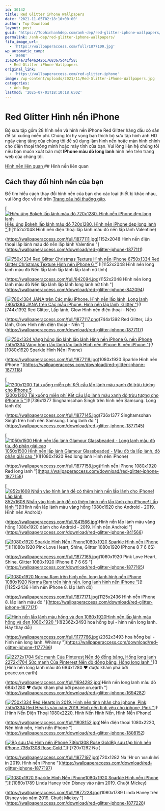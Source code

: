 ```yaml
---
id: 30142
title: Red Glitter iPhone Wallpapers
date: '2021-11-05T02:18:10+00:00'
author: Top Download
layout: post
guid: 'https://Tophinhanhdep.com/anh-dep/red-glitter-iphone-wallpapers/'
permalink: /anh-dep/red-glitter-iphone-wallpapers/
fifu_image_url:
  - 'https://wallpaperaccess.com/full/1877109.jpg'
wp_automatic_camp:
  - '8098'
15a2454a72fe4a242617683675c41f58:
  - Red Glitter iPhone Wallpapers
original_link:
  - 'https://wallpaperaccess.com/red-glitter-iphone'
image: /wp-content/uploads/2021/11/Red-Glitter-iPhone-Wallpapers.jpg
categories:
  - Ảnh Đẹp
lastmod: '2025-07-01T18:10:18.650Z'
---
```

# Red Glitter Hình nền iPhone

Bộ sưu tập gồm 28 hình nền và hình nền iPhone Red Glitter hàng đầu có sẵn để tải xuống miễn phí. Chúng tôi hy vọng bạn thích bộ sưu tập hình ảnh HD ngày càng tăng của chúng tôi để sử dụng làm hình nền hoặc màn hình chính cho điện thoại thông minh hoặc máy tính của bạn. Vui lòng liên hệ chúng tôi nếu bạn muốn xuất bản một **IPhone màu đỏ long lanh** hình nền trên trang web của chúng tôi.

[Hình nền liên quan ](#related) ## Hình nền liên quan

## Cách thay đổi hình nền của bạn

Để tìm hiểu cách thay đổi hình nền của bạn cho các loại thiết bị khác nhau, vui lòng đọc về nó trên [Trang câu hỏi thường gặp](https://tophinhanhdep.com/faq/).

  
[[![Hiệu ứng Bokeh lấp lánh màu đỏ 720x1280.  Hình nền iPhone đẹp long lanh](https://wallpaperaccess.com/full/1877109.jpg)Hiệu ứng Bokeh lấp lánh màu đỏ 720x1280. Hình nền iPhone đẹp long lanh "](https://wallpaperaccess.com/download/red-glitter-iphone-1877109)](![1152x2048 Hình nền điện thoại lấp lánh màu đỏ nền lấp lánh Valentine)

(https://wallpaperaccess.com/full/1877111.jpg)1152x2048 Hình nền điện thoại lấp lánh màu đỏ nền lấp lánh Valentine "](https://wallpaperaccess.com/download/red-glitter-iphone-1877111)

[[![750x1334 Red Glitter Christmas Texture Hình nền iPhone 6](https://wallpaperaccess.com/full/1877114.jpg)750x1334 Red Glitter Christmas Texture Hình nền iPhone 6 "](https://wallpaperaccess.com/download/red-glitter-iphone-1877114)](![1152x2048 Hình nền long lanh màu đỏ Nền lấp lánh lấp lánh lấp lánh nữ tính)

(https://wallpaperaccess.com/full/842094.jpg)1152x2048 Hình nền long lanh màu đỏ Nền lấp lánh lấp lánh long lanh nữ tính "](https://wallpaperaccess.com/download/red-glitter-iphone-842094)

[[![780x1384 JANA trên Các mẫu iPhone.  Hình nền lấp lánh, Long lanh](https://wallpaperaccess.com/full/959008.jpg)780x1384 JANA trên Các mẫu iPhone. Hình nền lấp lánh, Glitter "](https://wallpaperaccess.com/download/red-glitter-iphone-959008)](![744x1392 Red Glitter, Lấp lánh, Glow Hình nền điện thoại - Nền)

(https://wallpaperaccess.com/full/1877117.png)744x1392 Red Glitter, Lấp lánh, Glow Hình nền điện thoại - Nền "](https://wallpaperaccess.com/download/red-glitter-iphone-1877117)

[[![750x1334 Vàng hồng lấp lánh lấp lánh Hình nền iPhone 6.  nền iPhone](https://wallpaperaccess.com/full/630829.png)750x1334 Vàng hồng lấp lánh lấp lánh Hình nền iPhone 6. nền iPhone "](https://wallpaperaccess.com/download/red-glitter-iphone-630829)](![1080x1920 Sparkle Hình Nền iPhone)

(https://wallpaperaccess.com/full/1877118.jpg)1080x1920 Sparkle Hình nền iPhone "](https://wallpaperaccess.com/download/red-glitter-iphone-1877118)

[[![1200x1200 Tải xuống miễn phí Kết cấu lấp lánh màu xanh đỏ trừu tượng cho iPhone 5](https://wallpaperaccess.com/full/1877123.jpg)1200x1200 Tải xuống miễn phí Kết cấu lấp lánh màu xanh đỏ trừu tượng cho iPhone 5 "](https://wallpaperaccess.com/download/red-glitter-iphone-1877123)](![736x1377 Singhamsohan Singh trên hình nền Samsung.  Long lanh đỏ)

(https://wallpaperaccess.com/full/1877145.jpg)736x1377 Singhamsohan Singh trên hình nền Samsung. Long lanh đỏ "](https://wallpaperaccess.com/download/red-glitter-iphone-1877145)

[[![1050x1500 Hình nền lấp lánh Glamour Glassbeaded - Long lanh màu đỏ tía, độ phân giải cao](https://wallpaperaccess.com/full/1852799.jpg)1050x1500 Hình nền lấp lánh Glamour Glassbeaded - Màu đỏ tía lấp lánh, độ phân giải cao "](https://wallpaperaccess.com/download/red-glitter-iphone-1852799)](![1080x1920 Red long lanh Hình nền iPhone)

(https://wallpaperaccess.com/full/1877158.jpg)Hình nền iPhone 1080x1920 Red long lanh "](https://wallpaperaccess.com/download/red-glitter-iphone-1877158)

[[![852x1608 Nhấn vào hình ảnh để có thêm hình nền lấp lánh cho iPhone!  Lấp lánh](https://wallpaperaccess.com/full/1877162.jpg)852x1608 Nhấn vào hình ảnh để có thêm hình nền lấp lánh cho iPhone! Lấp lánh "](https://wallpaperaccess.com/download/red-glitter-iphone-1877162)](![Hình nền lấp lánh màu vàng hồng 1080x1920 cho Android - 2019. Hình nền Android)

(https://wallpaperaccess.com/full/841566.jpg)Hình nền lấp lánh màu vàng hồng 1080x1920 dành cho Android - 2019. Hình nền Android "](https://wallpaperaccess.com/download/red-glitter-iphone-841566)

[[![1080x1920 Sparkle Hình Nền iPhone](https://wallpaperaccess.com/full/935384.jpg)1080x1920 Sparkle Hình nền iPhone "](https://wallpaperaccess.com/download/red-glitter-iphone-935384)](![1080x1920 Pink Love Heart, Shine, Glitter 1080x1920 IPhone 8 7 6 6S)

(https://wallpaperaccess.com/full/1877165.jpg)1080x1920 Pink Love Heart, Shine, Glitter 1080x1920 IPhone 8 7 6 6S "](https://wallpaperaccess.com/download/red-glitter-iphone-1877165)

[[![1080x1920 Norma Ram trên hình nền.  long lanh hình nền iPhone](https://wallpaperaccess.com/full/1877170.jpg)1080x1920 Norma Ram trên hình nền. long lanh hình nền iPhone "](https://wallpaperaccess.com/download/red-glitter-iphone-1877170)](![1125x2436 Hình nền iPhone 8.  lấp lánh đỏ)

(https://wallpaperaccess.com/full/1877171.jpg)1125x2436 Hình nền iPhone 8. lấp lánh màu đỏ "](https://wallpaperaccess.com/download/red-glitter-iphone-1877171)

[[![Hình nền lấp lánh màu hồng và đen 1080x1920](https://wallpaperaccess.com/full/1877172.jpg)Hình nền lấp lánh màu hồng và đen 1080x1920 "](https://wallpaperaccess.com/download/red-glitter-iphone-1877172)](![2362x3493 hoa hồng bụi - hình nền long lanh.  Hay thay đổi)

(https://wallpaperaccess.com/full/1177766.jpg)2362x3493 hoa hồng bụi - hình nền long lanh. Whimsy "](https://wallpaperaccess.com/download/red-glitter-iphone-1177766)

[[![2272x1704 Sức mạnh Của Pinterest Nền đỏ đồng bằng, Hồng long lanh](https://wallpaperaccess.com/full/1877180.jpg)2272x1704 Sức mạnh Của Pinterest Nền đỏ đồng bằng, Hồng long lanh "](https://wallpaperaccess.com/download/red-glitter-iphone-1877180)](![Hình nền long lanh màu đỏ 684x1280 ❤️ được khám phá bởi peace.on.earth)

(https://wallpaperaccess.com/full/1694282.jpg)Hình nền long lanh màu đỏ 684x1280 ❤️ được khám phá bởi peace.on.earth "](https://wallpaperaccess.com/download/red-glitter-iphone-1694282)

[[![750x1334 Red Hearts in 2019. Hình nền tình nhân cho iphone, Pink](https://wallpaperaccess.com/full/1877189.jpg)750x1334 Red Hearts vào năm 2019. Hình nền tình yêu cho iphone, Pink "](https://wallpaperaccess.com/download/red-glitter-iphone-1877189)](![Hình Nền Điện Thoại 1080x2220, Hình Nền Hình Nền, Hình Nền iPhone)

(https://wallpaperaccess.com/full/1808152.jpg)Nền điện thoại 1080x2220, Nền hình nền, Hình nền iPhone "](https://wallpaperaccess.com/download/red-glitter-iphone-1808152)

[[![Bộ sưu tập Hình nền iPhone 736x1308 Rose Gold](https://wallpaperaccess.com/full/841569.jpg)Bộ sưu tập hình nền iPhone 736x1308 Rose Gold "](https://wallpaperaccess.com/download/red-glitter-iphone-841569)](![720x1282 Na )

(https://wallpaperaccess.com/full/1877197.jpg)720x1282 Na 'Hr on วอลเปเปอร์ in 2019. Hình nền iPhone "](https://wallpaperaccess.com/download/red-glitter-iphone-1877197)

[[![1080x1920 Sparkle Hình Nền iPhone](https://wallpaperaccess.com/full/1877199.jpg)1080x1920 Sparkle Hình nền iPhone "](https://wallpaperaccess.com/download/red-glitter-iphone-1877199)](![1080x1789 Linda Haney trên Disney vào năm 2019. Chuột Mickey)

(https://wallpaperaccess.com/full/1877228.jpg)1080x1789 Linda Haney trên Disney vào năm 2019. Chuột Mickey "](https://wallpaperaccess.com/download/red-glitter-iphone-1877228)
